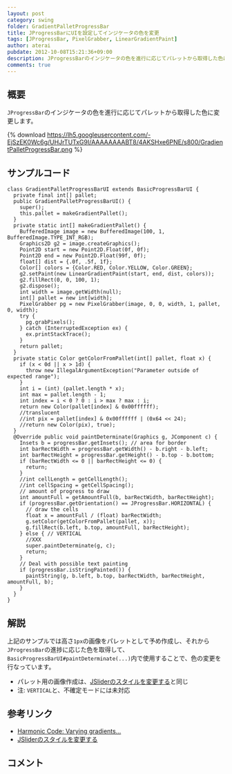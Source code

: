 ```yaml
---
layout: post
category: swing
folder: GradientPalletProgressBar
title: JProgressBarにUIを設定してインジケータの色を変更
tags: [JProgressBar, PixelGrabber, LinearGradientPaint]
author: aterai
pubdate: 2012-10-08T15:21:36+09:00
description: JProgressBarのインジケータの色を進行に応じてパレットから取得した色に変更します。
comments: true
---
```

## 概要
`JProgressBar`のインジケータの色を進行に応じてパレットから取得した色に変更します。

{% download https://lh5.googleusercontent.com/-EjSzEK0Wc6g/UHJrTUTxG9I/AAAAAAAABT8/4AKSHxe6PNE/s800/GradientPalletProgressBar.png %}

## サンプルコード
<pre class="prettyprint"><code>class GradientPalletProgressBarUI extends BasicProgressBarUI {
  private final int[] pallet;
  public GradientPalletProgressBarUI() {
    super();
    this.pallet = makeGradientPallet();
  }
  private static int[] makeGradientPallet() {
    BufferedImage image = new BufferedImage(100, 1, BufferedImage.TYPE_INT_RGB);
    Graphics2D g2 = image.createGraphics();
    Point2D start = new Point2D.Float(0f, 0f);
    Point2D end = new Point2D.Float(99f, 0f);
    float[] dist = {.0f, .5f, 1f};
    Color[] colors = {Color.RED, Color.YELLOW, Color.GREEN};
    g2.setPaint(new LinearGradientPaint(start, end, dist, colors));
    g2.fillRect(0, 0, 100, 1);
    g2.dispose();
    int width = image.getWidth(null);
    int[] pallet = new int[width];
    PixelGrabber pg = new PixelGrabber(image, 0, 0, width, 1, pallet, 0, width);
    try {
      pg.grabPixels();
    } catch (InterruptedException ex) {
      ex.printStackTrace();
    }
    return pallet;
  }
  private static Color getColorFromPallet(int[] pallet, float x) {
    if (x &lt; 0d || x &gt; 1d) {
      throw new IllegalArgumentException("Parameter outside of expected range");
    }
    int i = (int) (pallet.length * x);
    int max = pallet.length - 1;
    int index = i &lt; 0 ? 0 : i &gt; max ? max : i;
    return new Color(pallet[index] &amp; 0x00ffffff);
    //translucent
    //int pix = pallet[index] &amp; 0x00ffffff | (0x64 &lt;&lt; 24);
    //return new Color(pix), true);
  }
  @Override public void paintDeterminate(Graphics g, JComponent c) {
    Insets b = progressBar.getInsets(); // area for border
    int barRectWidth = progressBar.getWidth() - b.right - b.left;
    int barRectHeight = progressBar.getHeight() - b.top - b.bottom;
    if (barRectWidth &lt;= 0 || barRectHeight &lt;= 0) {
      return;
    }
    //int cellLength = getCellLength();
    //int cellSpacing = getCellSpacing();
    // amount of progress to draw
    int amountFull = getAmountFull(b, barRectWidth, barRectHeight);
    if (progressBar.getOrientation() == JProgressBar.HORIZONTAL) {
      // draw the cells
      float x = amountFull / (float) barRectWidth;
      g.setColor(getColorFromPallet(pallet, x));
      g.fillRect(b.left, b.top, amountFull, barRectHeight);
    } else { // VERTICAL
      //XXX
      super.paintDeterminate(g, c);
      return;
    }
    // Deal with possible text painting
    if (progressBar.isStringPainted()) {
      paintString(g, b.left, b.top, barRectWidth, barRectHeight, amountFull, b);
    }
  }
}
</code></pre>

## 解説
上記のサンプルでは高さ`1px`の画像をパレットとして予め作成し、それから`JProgressBar`の進捗に応じた色を取得して、`BasicProgressBarUI#paintDeterminate(...)`内で使用することで、色の変更を行なっています。

- パレット用の画像作成は、[JSliderのスタイルを変更する](http://ateraimemo.com/Swing/GradientTrackSlider.html)と同じ
- 注: `VERTICAL`と、不確定モードには未対応

<!-- dummy comment line for breaking list -->

## 参考リンク
- [Harmonic Code: Varying gradients...](http://harmoniccode.blogspot.jp/2011/05/varying-gradients.html)
- [JSliderのスタイルを変更する](http://ateraimemo.com/Swing/GradientTrackSlider.html)

<!-- dummy comment line for breaking list -->

## コメント
